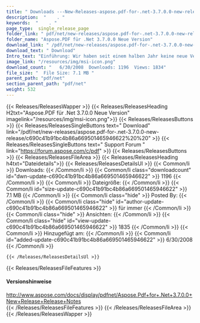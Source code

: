```yaml
---
title: " Downloads ---New-Releases-aspose.pdf-for-.net-3.7.0.0-new-release . "
description:  "    . " 
keywords:  "    . " 
page_type:  single_release_page
folder_link: " pdf/net/new-releases/aspose.pdf-for-.net-3.7.0.0-new-release/"
folder_name: "Aspose.PDF für .Net 3.7.0.0 Neue Version"
download_link: " /pdf/net/new-releases/aspose.pdf-for-.net-3.7.0.0-new-release/c690c41b91bc4b86a669501465946622"
download_text: " Download"
Intro_text: "Einführung: Wir haben seit einem halben Jahr keine neue Version dieses Produkts veröffentlicht...."
image_link: "/resources/img/msi-icon.png"
download_count: "   6/30/2008  Downloads: 1196  Views: 1834"
file_size: "  File Size: 7.1 MB "
parent_path: "pdf/net"
section_parent_path: "pdf/net"
weight: 532
---
```


{{< Releases/ReleasesWapper >}}
  {{< Releases/ReleasesHeading H2txt="Aspose.PDF für .Net 3.7.0.0 Neue Version" imagelink="/resources/img/msi-icon.png">}}
  {{< Releases/ReleasesButtons >}}
    {{< Releases/ReleasesSingleButtons text=" Download" link="/pdf/net/new-releases/aspose.pdf-for-.net-3.7.0.0-new-release/c690c41b91bc4b86a669501465946622%20%20" >}}
    {{< Releases/ReleasesSingleButtons text=" Support Forum " link="https://forum.aspose.com/c/pdf" >}}
  {{< Releases/ReleasesButtons >}}
  {{< Releases/ReleasesFileArea >}}
    {{< Releases/ReleasesHeading h4txt="Dateidetails">}}
    {{< Releases/ReleasesDetailsUl >}}
            {{< Common/li >}} Downloads: {{< /Common/li >}}
      {{< Common/li class="downloadcount" id="dwn-update-c690c41b91bc4b86a669501465946622" >}} 1196 {{< /Common/li >}}
      {{< Common/li >}} Dateigröße: {{< /Common/li >}}
      {{< Common/li id="size-update-c690c41b91bc4b86a669501465946622" >}} 7.1 MB {{< /Common/li >}} 
      {{< Common/li  class="hide" >}} Posted By: {{< /Common/li >}} 
      {{< Common/li class="hide" id="author-update-c690c41b91bc4b86a669501465946622" >}} für immer {{< /Common/li >}}
      {{< Common/li class="hide" >}} Ansichten: {{< /Common/li >}}
      {{< Common/li class="hide" id="view-update-c690c41b91bc4b86a669501465946622" >}} 1835 {{< /Common/li >}}
      {{< Common/li >}} Hinzugefügt am: {{< /Common/li >}}
      {{< Common/li id="added-update-c690c41b91bc4b86a669501465946622" >}} 6/30/2008 {{< /Common/li >}} 

    {{< /Releases/ReleasesDetailsUl >}}

  {{< Releases/ReleasesFileFeatures >}}
      <h4>Versionshinweise</h4><div> <a href="http://www.aspose.com/docs/display/pdfnet/Aspose.Pdf+for+.Net+3.7.0.0+New+Release+Release+Notes">http://www.aspose.com/docs/display/pdfnet/Aspose.Pdf+for+.Net+3.7.0.0+New+Release+Release+Notes</a></div>
  {{< /Releases/ReleasesFileFeatures >}}
 {{< /Releases/ReleasesFileArea >}}
{{< /Releases/ReleasesWapper >}}



